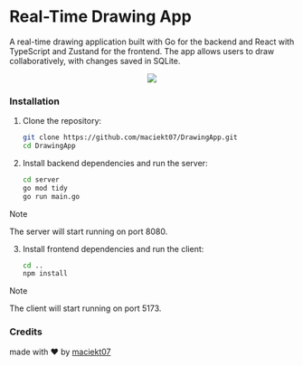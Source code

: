 # Real-Time Drawing App

A real-time drawing application built with Go for the backend and React with TypeScript and Zustand for the frontend. The app allows users to draw collaboratively, with changes saved in SQLite.

<p align="center">
<img src="https://go-skill-icons.vercel.app/api/icons?i=go,sqlite,react,ts,zustand,vite" />
</p>

### Installation

1. Clone the repository:

   ```bash
   git clone https://github.com/maciekt07/DrawingApp.git
   cd DrawingApp
   ```

2. Install backend dependencies and run the server:

   ```bash
   cd server
   go mod tidy
   go run main.go
   ```

> [!NOTE]  
> The server will start running on port 8080.

3. Install frontend dependencies and run the client:

   ```bash
   cd ..
   npm install
   ```

> [!NOTE]  
> The client will start running on port 5173.

### Credits

made with ❤️ by [maciekt07](https://github.com/maciekt07)
